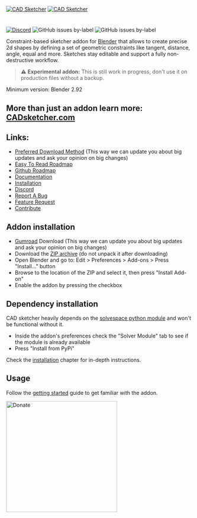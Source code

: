 [![CAD Sketcher](/logos/wide_dark.png)](https://hlorus.github.io/CAD_Sketcher/#gh-light-mode-only)
[![CAD Sketcher](/logos/wide_light.png)](https://hlorus.github.io/CAD_Sketcher/#gh-dark-mode-only)

#
<a href="https://discord.gg/GzpJsShgxa"><img alt="Discord" src="https://img.shields.io/discord/882152824249667594"></a>
![GitHub issues by-label](<https://img.shields.io/github/issues/hlorus/CAD_Sketcher/feature request>)
![GitHub issues by-label](https://img.shields.io/github/issues/hlorus/CAD_Sketcher/bug)

Constraint-based sketcher addon for [Blender](https://www.blender.org/) that allows to create precise 2d shapes by defining a set of geometric constraints like tangent, distance, angle, equal and more. Sketches stay editable and support a fully non-destructive workflow.

> :warning: **Experimental addon:** This is still work in progress, don't use it on production files without a backup.

Minimum version: Blender 2.92

## More than just an addon learn more: [CADsketcher.com](http://cadsketcher.com/)

## Links:

 - [Preferred Download Method](https://gumroad.com/a/891069555) (This way we can update you about big updates and ask your opinion on big changes)
 - [Easy To Read Roadmap](https://www.cadsketcher.com/cad-sketcher-roadmap)
 - [Github Roadmap](https://github.com/users/hlorus/projects/1)
 - [Documentation](https://hlorus.github.io/CAD_Sketcher/)  
 - [Installation](https://hlorus.github.io/CAD_Sketcher/installation)  
 - [Discord](https://discord.gg/EyRjypztmf)  
 - [Report A Bug](https://github.com/hlorus/CAD_Sketcher/discussions/107)
 - [Feature Request](https://github.com/hlorus/CAD_Sketcher/discussions/106)
 - [Contribute](https://hlorus.github.io/CAD_Sketcher/advanced/#contribute)


## Addon installation

- [Gumroad](https://gumroad.com/a/891069555) Download (This way we can update you about big updates and ask your opinion on big changes)
- Download the [ZIP archive](https://github.com/hlorus/CAD-Sketcher/archive/refs/heads/main.zip) (do not unpack it after downloading)
- Open Blender and go to: Edit > Preferences > Add-ons > Press "Install..." button
- Browse to the location of the ZIP and select it, then press "Install Add-on"
- Enable the addon by pressing the checkbox

## Dependency installation
CAD sketcher heavily depends on the [solvespace python module](https://pypi.org/project/py-slvs/) and won't be functional without it.

- Inside the addon's preferences check the "Solver Module" tab to see if the module is already available
- Press "Install from PyPi"

Check the [installation](https://hlorus.github.io/CAD_Sketcher/installation) chapter for in-depth instructions.

## Usage
Follow the [getting started](https://hlorus.github.io/CAD_Sketcher/getting_started) guide to get familiar with the addon.


<p>
<a href="https://www.paypal.com/donate/?business=4A9SCSHAU3ZP6&no_recurring=0&currency_code=CHF">
<img src="https://user-images.githubusercontent.com/64740362/164417168-b88a9380-76d9-4ddc-b38e-fc3775fe950a.png" width="300" title="Donate">
</a>
</p>



